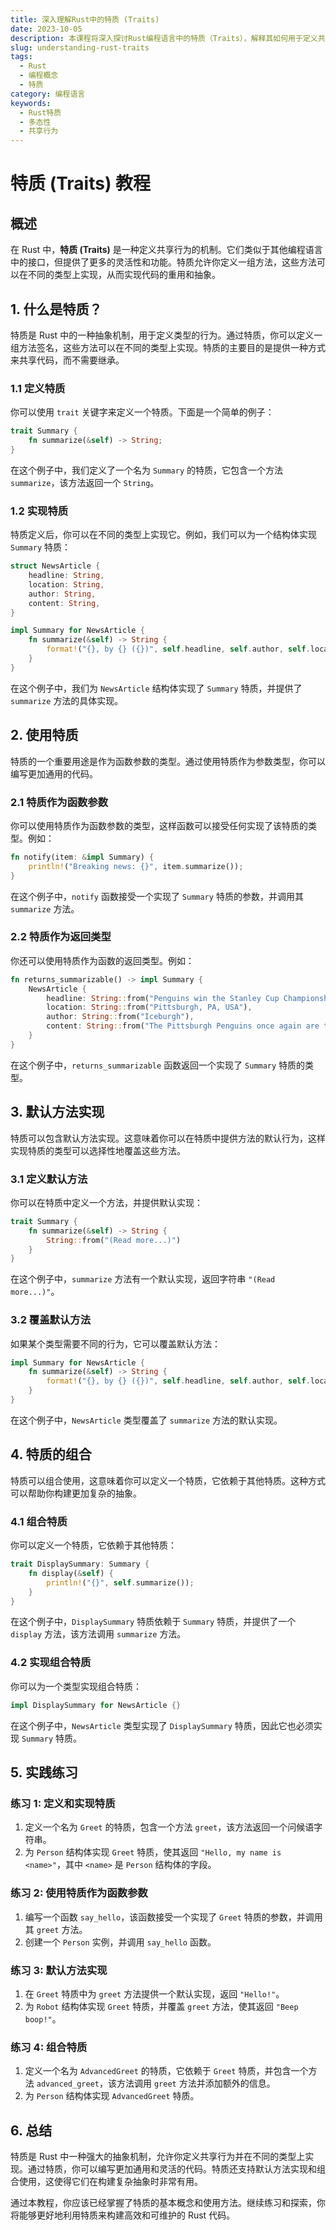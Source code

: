 ```yaml
---
title: 深入理解Rust中的特质 (Traits)
date: 2023-10-05
description: 本课程将深入探讨Rust编程语言中的特质（Traits），解释其如何用于定义共享行为和实现多态性。
slug: understanding-rust-traits
tags:
  - Rust
  - 编程概念
  - 特质
category: 编程语言
keywords:
  - Rust特质
  - 多态性
  - 共享行为
---
```


# 特质 (Traits) 教程

## 概述

在 Rust 中，**特质 (Traits)** 是一种定义共享行为的机制。它们类似于其他编程语言中的接口，但提供了更多的灵活性和功能。特质允许你定义一组方法，这些方法可以在不同的类型上实现，从而实现代码的重用和抽象。

## 1. 什么是特质？

特质是 Rust 中的一种抽象机制，用于定义类型的行为。通过特质，你可以定义一组方法签名，这些方法可以在不同的类型上实现。特质的主要目的是提供一种方式来共享代码，而不需要继承。

### 1.1 定义特质

你可以使用 `trait` 关键字来定义一个特质。下面是一个简单的例子：

```rust
trait Summary {
    fn summarize(&self) -> String;
}
```

在这个例子中，我们定义了一个名为 `Summary` 的特质，它包含一个方法 `summarize`，该方法返回一个 `String`。

### 1.2 实现特质

特质定义后，你可以在不同的类型上实现它。例如，我们可以为一个结构体实现 `Summary` 特质：

```rust
struct NewsArticle {
    headline: String,
    location: String,
    author: String,
    content: String,
}

impl Summary for NewsArticle {
    fn summarize(&self) -> String {
        format!("{}, by {} ({})", self.headline, self.author, self.location)
    }
}
```

在这个例子中，我们为 `NewsArticle` 结构体实现了 `Summary` 特质，并提供了 `summarize` 方法的具体实现。

## 2. 使用特质

特质的一个重要用途是作为函数参数的类型。通过使用特质作为参数类型，你可以编写更加通用的代码。

### 2.1 特质作为函数参数

你可以使用特质作为函数参数的类型，这样函数可以接受任何实现了该特质的类型。例如：

```rust
fn notify(item: &impl Summary) {
    println!("Breaking news: {}", item.summarize());
}
```

在这个例子中，`notify` 函数接受一个实现了 `Summary` 特质的参数，并调用其 `summarize` 方法。

### 2.2 特质作为返回类型

你还可以使用特质作为函数的返回类型。例如：

```rust
fn returns_summarizable() -> impl Summary {
    NewsArticle {
        headline: String::from("Penguins win the Stanley Cup Championship!"),
        location: String::from("Pittsburgh, PA, USA"),
        author: String::from("Iceburgh"),
        content: String::from("The Pittsburgh Penguins once again are the best hockey team in the NHL."),
    }
}
```

在这个例子中，`returns_summarizable` 函数返回一个实现了 `Summary` 特质的类型。

## 3. 默认方法实现

特质可以包含默认方法实现。这意味着你可以在特质中提供方法的默认行为，这样实现特质的类型可以选择性地覆盖这些方法。

### 3.1 定义默认方法

你可以在特质中定义一个方法，并提供默认实现：

```rust
trait Summary {
    fn summarize(&self) -> String {
        String::from("(Read more...)")
    }
}
```

在这个例子中，`summarize` 方法有一个默认实现，返回字符串 `"(Read more...)"`。

### 3.2 覆盖默认方法

如果某个类型需要不同的行为，它可以覆盖默认方法：

```rust
impl Summary for NewsArticle {
    fn summarize(&self) -> String {
        format!("{}, by {} ({})", self.headline, self.author, self.location)
    }
}
```

在这个例子中，`NewsArticle` 类型覆盖了 `summarize` 方法的默认实现。

## 4. 特质的组合

特质可以组合使用，这意味着你可以定义一个特质，它依赖于其他特质。这种方式可以帮助你构建更加复杂的抽象。

### 4.1 组合特质

你可以定义一个特质，它依赖于其他特质：

```rust
trait DisplaySummary: Summary {
    fn display(&self) {
        println!("{}", self.summarize());
    }
}
```

在这个例子中，`DisplaySummary` 特质依赖于 `Summary` 特质，并提供了一个 `display` 方法，该方法调用 `summarize` 方法。

### 4.2 实现组合特质

你可以为一个类型实现组合特质：

```rust
impl DisplaySummary for NewsArticle {}
```

在这个例子中，`NewsArticle` 类型实现了 `DisplaySummary` 特质，因此它也必须实现 `Summary` 特质。

## 5. 实践练习

### 练习 1: 定义和实现特质

1. 定义一个名为 `Greet` 的特质，包含一个方法 `greet`，该方法返回一个问候语字符串。
2. 为 `Person` 结构体实现 `Greet` 特质，使其返回 `"Hello, my name is <name>"`，其中 `<name>` 是 `Person` 结构体的字段。

### 练习 2: 使用特质作为函数参数

1. 编写一个函数 `say_hello`，该函数接受一个实现了 `Greet` 特质的参数，并调用其 `greet` 方法。
2. 创建一个 `Person` 实例，并调用 `say_hello` 函数。

### 练习 3: 默认方法实现

1. 在 `Greet` 特质中为 `greet` 方法提供一个默认实现，返回 `"Hello!"`。
2. 为 `Robot` 结构体实现 `Greet` 特质，并覆盖 `greet` 方法，使其返回 `"Beep boop!"`。

### 练习 4: 组合特质

1. 定义一个名为 `AdvancedGreet` 的特质，它依赖于 `Greet` 特质，并包含一个方法 `advanced_greet`，该方法调用 `greet` 方法并添加额外的信息。
2. 为 `Person` 结构体实现 `AdvancedGreet` 特质。

## 6. 总结

特质是 Rust 中一种强大的抽象机制，允许你定义共享行为并在不同的类型上实现。通过特质，你可以编写更加通用和灵活的代码。特质还支持默认方法实现和组合使用，这使得它们在构建复杂抽象时非常有用。

通过本教程，你应该已经掌握了特质的基本概念和使用方法。继续练习和探索，你将能够更好地利用特质来构建高效和可维护的 Rust 代码。